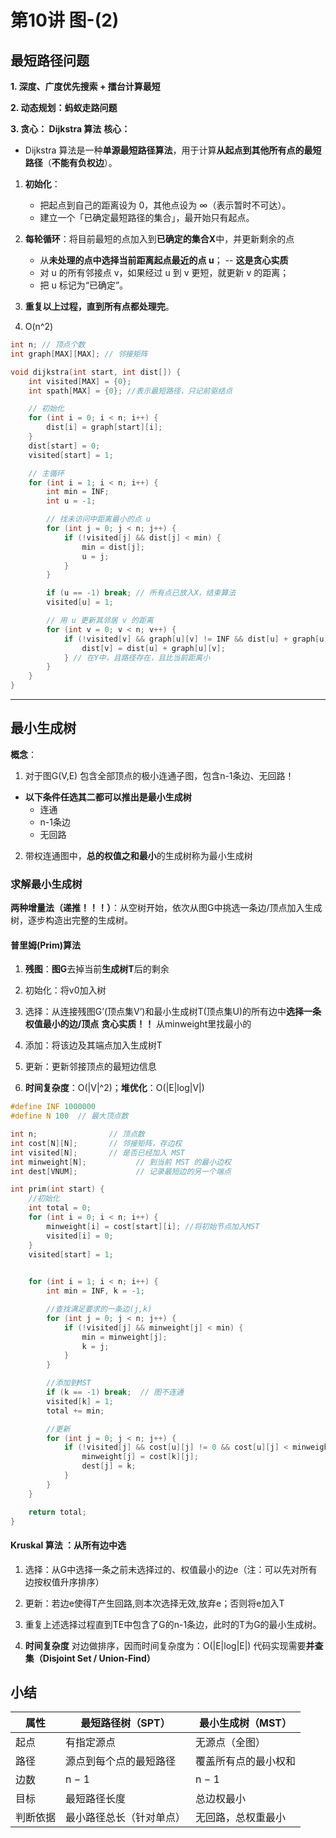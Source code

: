 # 第10讲 图-(2)

## 最短路径问题

**1. 深度、广度优先搜索 + 擂台计算最短**

**2. 动态规划：蚂蚁走路问题**

**3. 贪心： Dijkstra 算法**
**核心：**
+ Dijkstra 算法是一种**单源最短路径算法**，用于计算**从起点到其他所有点的最短路径**（**不能有负权边**）。

1. **初始化**：

   * 把起点到自己的距离设为 0，其他点设为 ∞（表示暂时不可达）。
   * 建立一个「已确定最短路径的集合」，最开始只有起点。

2. **每轮循环**：将目前最短的点加入到**已确定的集合X**中，并更新剩余的点

   * 从**未处理的点中选择当前距离起点最近的点 u**； -- **这是贪心实质**
   * 对 u 的所有邻接点 v，如果经过 u 到 v 更短，就更新 v 的距离；
   * 把 u 标记为“已确定”。


3. **重复以上过程，直到所有点都处理完**。

4. O(n^2)
```c
int n; // 顶点个数
int graph[MAX][MAX]; // 邻接矩阵

void dijkstra(int start, int dist[]) {
    int visited[MAX] = {0};
    int spath[MAX] = {0}; //表示最短路径，只记前驱结点

    // 初始化
    for (int i = 0; i < n; i++) {
        dist[i] = graph[start][i];
    }
    dist[start] = 0;
    visited[start] = 1;

    // 主循环
    for (int i = 1; i < n; i++) {
        int min = INF;
        int u = -1;

        // 找未访问中距离最小的点 u
        for (int j = 0; j < n; j++) {
            if (!visited[j] && dist[j] < min) {
                min = dist[j];
                u = j;
            }
        }

        if (u == -1) break; // 所有点已放入X，结束算法
        visited[u] = 1;

        // 用 u 更新其邻居 v 的距离
        for (int v = 0; v < n; v++) {
            if (!visited[v] && graph[u][v] != INF && dist[u] + graph[u][v] < dist[v]) {
                dist[v] = dist[u] + graph[u][v];
            } // 在Y中，且路径存在，且比当前距离小
        }
    }
}
```
---
## 最小生成树


 **概念**： 
 1. 对于图G(V,E) 包含全部顶点的极小连通子图，包含n-1条边、无回路！
   + **以下条件任选其二都可以推出是最小生成树**
      + 连通
      + n-1条边
      + 无回路
2. 带权连通图中，**总的权值之和最小**的生成树称为最小生成树

### 求解最小生成树

**两种增量法（递推！！！）**：从空树开始，依次从图G中挑选一条边/顶点加入生成树，逐步构造出完整的生成树。

#### 普里姆(Prim)算法

1. **残图**：**图G**去掉当前**生成树T**后的剩余
   
2. 初始化：将v0加入树
3. 选择：从连接残图G’(顶点集V’)和最小生成树T(顶点集U)的所有边中**选择一条权值最小的边/顶点** **贪心实质！！** 从minweight里找最小的
4. 添加：将该边及其端点加入生成树T
5. 更新：更新邻接顶点的最短边信息
6. **时间复杂度**：O(|V|^2)；**堆优化**：O(|E|log|V|)

```C
#define INF 1000000
#define N 100  // 最大顶点数

int n;                // 顶点数
int cost[N][N];       // 邻接矩阵，存边权
int visited[N];       // 是否已经加入 MST
int minweight[N];           // 到当前 MST 的最小边权
int dest[VNUM];             // 记录最短边的另一个端点

int prim(int start) {
    //初始化
    int total = 0;
    for (int i = 0; i < n; i++) {
        minweight[i] = cost[start][i]; //将初始节点加入MST
        visited[i] = 0;
    }
    visited[start] = 1;

    
    for (int i = 1; i < n; i++) {
        int min = INF, k = -1;

        //查找满足要求的一条边(j,k)
        for (int j = 0; j < n; j++) {
            if (!visited[j] && minweight[j] < min) {
                min = minweight[j];
                k = j;
            }
        }

        //添加到MST
        if (k == -1) break;  // 图不连通
        visited[k] = 1;
        total += min;

        //更新
        for (int j = 0; j < n; j++) {
            if (!visited[j] && cost[u][j] != 0 && cost[u][j] < minweight[j]) {
                minweight[j] = cost[k][j];
                dest[j] = k;
            }
        }
    }

    return total;
}

```

#### Kruskal 算法 ：从所有边中选

1. 选择：从G中选择一条之前未选择过的、权值最小的边e（注：可以先对所有边按权值升序排序）
2. 更新：若边e使得T产生回路,则本次选择无效,放弃e；否则将e加入T
3. 重复上述选择过程直到TE中包含了G的n-1条边，此时的T为G的最小生成树。

4. **时间复杂度** 对边做排序，因而时间复杂度为：O(|E|log|E|)
代码实现需要**并查集（Disjoint Set / Union-Find）**

## 小结
| 属性   | 最短路径树（SPT）   | 最小生成树（MST） |
| ---- | ------------ | ---------- |
| 起点   | 有指定源点        | 无源点（全图）    |
| 路径   | 源点到每个点的最短路径  | 覆盖所有点的最小权和 |
| 边数   | n − 1        | n − 1      |
| 目标   | 最短路径长度       | 总边权最小      |
| 判断依据 | 最小路径总长（针对单点） | 无回路，总权重最小  |
